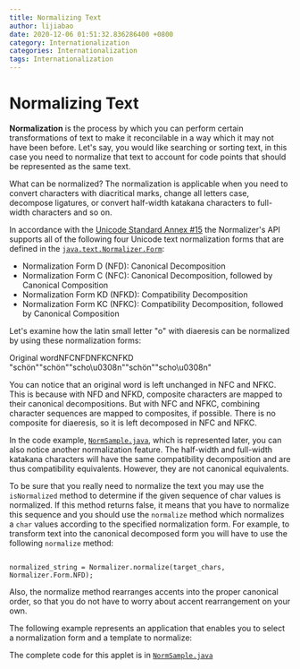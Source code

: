 ```yaml
---
title: Normalizing Text
author: lijiabao
date: 2020-12-06 01:51:32.836286400 +0800
category: Internationalization
categories: Internationalization
tags: Internationalization
---
```


# Normalizing Text

**Normalization** is the process by which you can perform certain transformations of text to make it reconcilable in a way which it may not have been before. Let's say, you would like searching or sorting text, in this case you need to normalize that text to account for code points that should be represented as the same text.

What can be normalized? The normalization is applicable when you need to convert characters with diacritical marks, change all letters case, decompose ligatures, or convert half-width katakana characters to full-width characters and so on.

In accordance with the 
[Unicode Standard Annex #15](http://www.unicode.org/reports/tr15/) the Normalizer's API supports all of the following four Unicode text normalization forms that are defined in the 
[`java.text.Normalizer.Form`](https://docs.oracle.com/javase/8/docs/api/java/text/Normalizer.Form.html):

- Normalization Form D (NFD): Canonical Decomposition
- Normalization Form C (NFC): Canonical Decomposition, followed by Canonical Composition
- Normalization Form KD (NFKD): Compatibility Decomposition
- Normalization Form KC (NFKC): Compatibility Decomposition, followed by Canonical Composition

Let's examine how the latin small letter "o" with diaeresis can be normalized by using these normalization forms:
<th id="h1">Original word</th><th id="h2">NFC</th><th id="h3">NFD</th><th id="h4">NFKC</th><th id="h5">NFKD</th>
<td headers="h1">"sch&#246;n"</td><td headers="h2">"sch&#246;n"</td><td headers="h3">"scho\u0308n"</td><td headers="h4">"sch&#246;n"</td><td headers="h5">"scho\u0308n"</td>

You can notice that an original word is left unchanged in NFC and NFKC. This is because with NFD and NFKD, composite characters are mapped to their canonical decompositions. But with NFC and NFKC, combining character sequences are mapped to composites, if possible. There is no composite for diaeresis, so it is left decomposed in NFC and NFKC.

In the code example, 
[`NormSample.java`](examples/NormSample.java), which is represented later, you can also notice another normalization feature. The half-width and full-width katakana characters will have the same compatibility decomposition and are thus compatibility equivalents. However, they are not canonical equivalents.

To be sure that you really need to normalize the text you may use the `isNormalized` method to determine if the given sequence of char values is normalized. If this method returns false, it means that you have to normalize this sequence and you should use the `normalize` method which normalizes a `char` values according to the specified normalization form. For example, to transform text into the canonical decomposed form you will have to use the following `normalize` method:

```

normalized_string = Normalizer.normalize(target_chars, Normalizer.Form.NFD);

```

Also, the normalize method rearranges accents into the proper canonical order, so that you do not have to worry about accent rearrangement on your own.

The following example represents an application that enables you to select a normalization form and a template to normalize:

<applet code="NormSample" archive="examples/lib/NormSample.jar" width="550" height="230" alt="NormSample applet"><param name="permissions" value="sandbox" /></applet>

The complete code for this applet is in 
[`NormSample.java`](examples/NormSample.java)
